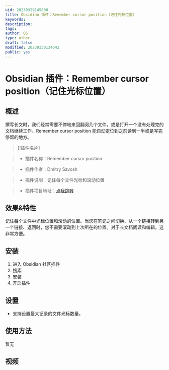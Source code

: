 ```yaml
---
uid: 20230329145808
title: Obsidian 插件：Remember cursor position（记住光标位置）
keywords: 
description: 
tags: 
author: OS
type: other
draft: false
modified: 20230330134042
public: yes
---
```


# Obsidian 插件：Remember cursor position（记住光标位置）

## 概述

撰写长文时，我们经常需要不停地来回翻阅几个文件，或是打开一个没有处理完的文档继续工作。Remember cursor position 能自动定位到之前读到一半或是写完停留的地方。

> [!插件名片]

> - 插件名称：Remember cursor position

> - 插件作者：Dmitry Savosh

> - 插件说明：记住每个文件光标和滚动位置

> - 插件项目地址：[点我跳转](https://github.com/dy-sh/obsidian-remember-cursor-position)

## 效果&特性

记住每个文件中光标位置和滚动的位置。当您在笔记之间切换、从一个链接转到另一个链接、返回时，您不需要滚动到上次所在的位置。对于长文档阅读和编辑。这非常方便。

## 安装

1. 进入 Obsidian 社区插件
2. 搜索
3. 安装
4. 开启插件

## 设置

- 支持设置最大记录的文件光标数量。

## 使用方法

暂无

## 视频